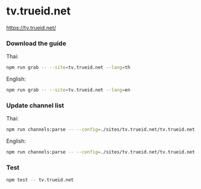 # tv.trueid.net

https://tv.trueid.net/

### Download the guide

Thai:

```sh
npm run grab -- --site=tv.trueid.net --lang=th
```

English:

```sh
npm run grab -- --site=tv.trueid.net --lang=en
```

### Update channel list

Thai:

```sh
npm run channels:parse -- --config=./sites/tv.trueid.net/tv.trueid.net.config.js --output=./sites/tv.trueid.net/tv.trueid.net_th.channels.xml --set=lang:th
```

English:

```sh
npm run channels:parse -- --config=./sites/tv.trueid.net/tv.trueid.net.config.js --output=./sites/tv.trueid.net/tv.trueid.net_en.channels.xml --set=lang:en
```

### Test

```sh
npm test -- tv.trueid.net
```
